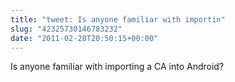 ```yaml
---
title: "tweet: Is anyone familiar with importin"
slug: "42325730146783232"
date: "2011-02-28T20:50:15+00:00"
---
```

Is anyone familiar with importing a CA into Android?
